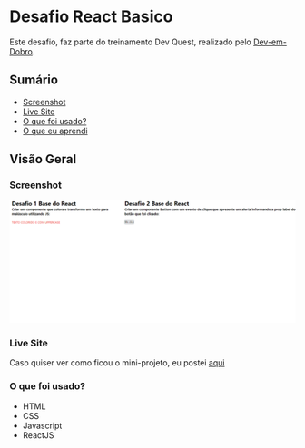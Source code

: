 # Desafio React Basico

Este desafio, faz parte do treinamento Dev Quest, realizado pelo [Dev-em-Dobro](https://www.youtube.com/c/DevemDobro).

## Sumário

  - [Screenshot](#screenshot)
  - [Live Site](#live-site)
  - [O que foi usado?](#o-que-foi-usado?)
  - [O que eu aprendi](#o-que-eu-aprendi)

## Visão Geral

### Screenshot

![](./public/quest-react-basico.gif)


### Live Site

Caso quiser ver como ficou o mini-projeto, eu postei [aqui](https://legss.github.io/quest-react-basico/)


### O que foi usado?

- HTML
- CSS
- Javascript
- ReactJS

